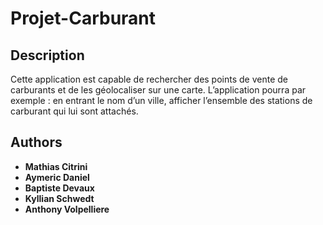 # Projet-Carburant

## Description
Cette application est capable de rechercher des points de vente de carburants et de les géolocaliser sur une carte. L’application pourra par exemple : en entrant le nom d’un ville, afficher l’ensemble des stations de carburant qui lui sont attachés.

## Authors
* **Mathias Citrini** 
* **Aymeric Daniel**
* **Baptiste Devaux**
* **Kyllian Schwedt**
* **Anthony Volpelliere**